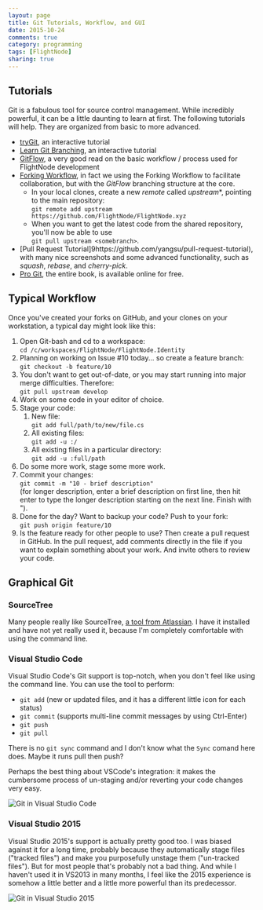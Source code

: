 ```yaml
---
layout: page
title: Git Tutorials, Workflow, and GUI
date: 2015-10-24
comments: true
category: programming
tags: [FlightNode]
sharing: true
---
```


## Tutorials

Git is a fabulous tool for source control management. While incredibly powerful, 
it can be a little daunting to learn at first. The following tutorials will
help. They are organized from basic to more advanced.

* [tryGit](https://try.github.io/levels/1/challenges/1), an interactive tutorial
* [Learn Git Branching](http://pcottle.github.io/learnGitBranching/), an interactive tutorial
* [GitFlow](https://www.atlassian.com/git/tutorials/comparing-workflows/gitflow-workflow), a very 
  good read on the basic workflow / process used for FlightNode development
* [Forking Workflow](https://www.atlassian.com/git/tutorials/comparing-workflows/forking-workflow),
  in fact we using the Forking Workflow to facilitate collaboration, but with the
  *GitFlow* branching structure at the core.
  * In your local clones, create a new *remote* called *upstream**, pointing to the
    main repository: <br> `git remote add upstream https://github.com/FlightNode/FlightNode.xyz`
  * When you want to get the latest code from the shared repository, you'll now
    be able to use <br> `git pull upstream <somebranch>`.
* [Pull Request Tutorial]9https://github.com/yangsu/pull-request-tutorial), 
  with many nice screenshots and some advanced functionality, such as *squash*,
  *rebase*, and *cherry-pick*.
* [Pro Git](https://git-scm.com/book/en/v2), the entire book, is available online for free.

## Typical Workflow

Once you've created your forks on GitHub, and your clones on your workstation,
a typical day might look like this:

1. Open Git-bash and cd to a workspace: <br> `cd /c/workspaces/FlightNode/FlightNode.Identity`
1. Planning on working on Issue #10 today... so create a feature branch:
   <br> `git checkout -b feature/10`
1. You don't want to get out-of-date, or you may start running into major merge
   difficulties. Therefore: <br> `git pull upstream develop`
1. Work on some code in your editor of choice.
1. Stage your code:
   1. New file:<br> `git add full/path/to/new/file.cs`
   1. All existing files:<br> `git add -u :/`
   1. All existing files in a particular directory:<br> `git add -u :full/path`
1. Do some more work, stage some more work.
1. Commit your changes: <br> `git commit -m "10 - brief description"` 
   <br> (for longer description, enter a brief description on first line, 
   then hit enter to  type the longer description starting on the next line. 
   Finish with ").
1. Done for the day? Want to backup your code? Push to your fork: 
   <br> `git push origin feature/10`
1. Is the feature ready for other people to use? Then create a pull request
   in GitHub. In the pull request, add comments directly in the file
   if you want to explain something about your work. And invite others to 
   review your code.
   
## Graphical Git

### SourceTree
   
Many people really like SourceTree, [a tool from Atlassian](https://www.sourcetreeapp.com/). 
I have it installed and have not yet really used it, because I'm completely 
comfortable with using the command line.
   
### Visual Studio Code

Visual Studio Code's Git support is top-notch, when you don't feel like using
the command line. You can use the tool to perform:

* `git add` (new or updated files, and it has a different little icon for each status)
* `git commit` (supports multi-line commit messages by using Ctrl-Enter)
* `git push`
* `git pull`

There is no `git sync` command and I don't know what the `Sync` comand here does.
Maybe it runs pull then push?

Perhaps the best thing about VSCode's integration: it makes the cumbersome process
of un-staging and/or reverting your code changes very easy.

![Git in Visual Studio Code](http://flightnode.github.io/images/vscodeGit.png)

### Visual Studio 2015

Visual Studio 2015's support is actually pretty good too. I was biased against
it for a long time, probably because they automatically stage files ("tracked 
files") and make you purposefully unstage them ("un-tracked files"). But for 
most people that's probably not a bad thing. And while I haven't used it 
in VS2013 in many months, I feel like the 2015 experience is somehow a little
better and a little more powerful than its predecessor.

![Git in Visual Studio 2015](http://flightnode.github.io/images/vs2015Git.png)